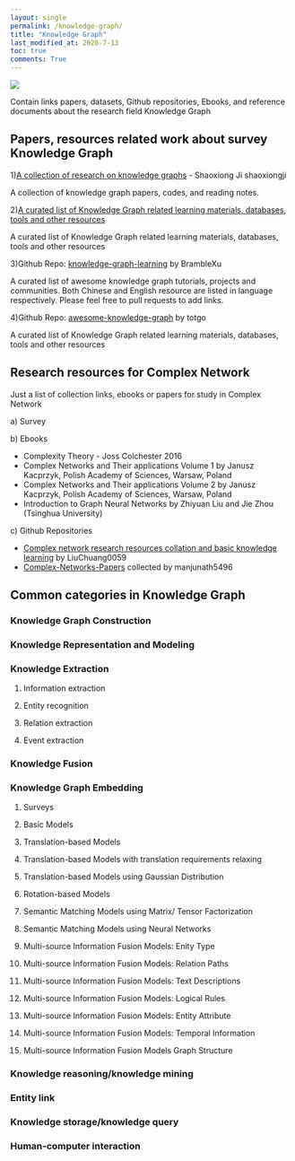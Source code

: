 ```yaml
---
layout: single
permalink: /knowledge-graph/
title: "Knowledge Graph"
last_modified_at: 2020-7-13
toc: true
comments: True
---
```


<p><img src="{{site.baseurl}}/assets/img/kg_header.png"></p>

Contain links papers, datasets, Github repositories, Ebooks, and reference documents about the research field Knowledge Graph

## Papers, resources related work about survey Knowledge Graph

1)[A collection of research on knowledge graphs](https://github.com/shaoxiongji/knowledge-graphs) - Shaoxiong Ji shaoxiongji

A collection of knowledge graph papers, codes, and reading notes.

2)[A curated list of Knowledge Graph related learning materials, databases, tools and other resources](https://github.com/totogo/awesome-knowledge-graph)

A curated list of Knowledge Graph related learning materials, databases, tools and other resources

3)Github Repo: [knowledge-graph-learning](https://github.com/BrambleXu/knowledge-graph-learning) by BrambleXu

A curated list of awesome knowledge graph tutorials, projects and communities. Both Chinese and English resource are listed in language respectively. Please feel free to pull requests to add links.

4)Github Repo: [awesome-knowledge-graph](https://github.com/totogo/awesome-knowledge-graph) by totgo

A curated list of Knowledge Graph related learning materials, databases, tools and other resources

## Research resources for Complex Network

Just a list of collection links, ebooks or papers for study in Complex Network

a) Survey

b) Ebooks

- Complexity Theory - Joss Colchester 2016
- Complex Networks and Their applications Volume 1 by Janusz Kacprzyk, Polish Academy of Sciences, Warsaw, Poland
- Complex Networks and Their applications Volume 2 by Janusz Kacprzyk, Polish Academy of Sciences, Warsaw, Poland
- Introduction to Graph Neural Networks by Zhiyuan Liu and Jie Zhou (Tsinghua University)

c) Github Repositories

- [Complex network research resources collation and basic knowledge learning](https://github.com/LiuChuang0059/Complex-Network) by LiuChuang0059
- [Complex-Networks-Papers](https://github.com/manjunath5496/Complex-Networks-Papers) collected by manjunath5496

## Common categories in Knowledge Graph

### Knowledge Graph Construction

### Knowledge Representation and Modeling

### Knowledge Extraction

1) Information extraction

2) Entity recognition

3) Relation extraction

4) Event extraction

### Knowledge Fusion

### Knowledge Graph Embedding

1) Surveys

2) Basic Models

3) Translation-based Models

4) Translation-based Models with translation requirements relaxing

5) Translation-based Models using Gaussian Distribution

6) Rotation-based Models

7) Semantic Matching Models using Matrix/ Tensor Factorization

8) Semantic Matching Models using Neural Networks

9) Multi-source Information Fusion Models: Enity Type

10) Multi-source Information Fusion Models: Relation Paths

11) Multi-source Information Fusion Models: Text Descriptions

12) Multi-source Information Fusion Models: Logical Rules

13) Multi-source Information Fusion Models: Entity Attribute

14) Multi-source Information Fusion Models: Temporal Information

15) Multi-source Information Fusion Models Graph Structure

### Knowledge reasoning/knowledge mining

### Entity link

### Knowledge storage/knowledge query

### Human-computer interaction
